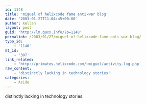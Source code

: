 ```yaml
---
id: 1148
title: 'miguel of helixcode fame anti-war blog'
date: '2003-01-27T11:04:45+00:00'
author: Kellan
layout: post
guid: 'http://lm.quxx.info/?p=1148'
permalink: /2003/01/27/miguel-of-helixcode-fame-anti-war-blog/
typo_id:
    - '1146'
mt_id:
    - '307'
link_related:
    - 'http://primates.helixcode.com/~miguel/activity-log.php'
raw_content:
    - 'distinctly lacking in technology stories'
categories:
    - Aside
---
```


distinctly lacking in technology stories
